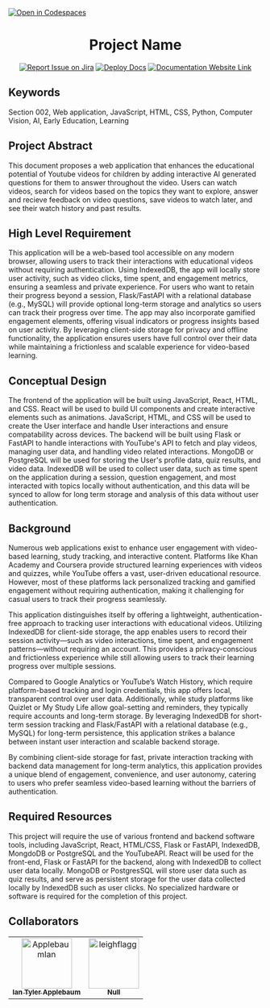[![Open in Codespaces](https://classroom.github.com/assets/launch-codespace-2972f46106e565e64193e422d61a12cf1da4916b45550586e14ef0a7c637dd04.svg)](https://classroom.github.com/open-in-codespaces?assignment_repo_id=17853442)
<div align="center">

# Project Name
[![Report Issue on Jira](https://img.shields.io/badge/Report%20Issues-Jira-0052CC?style=flat&logo=jira-software)](https://temple-cis-projects-in-cs.atlassian.net/jira/software/c/projects/DT/issues)
[![Deploy Docs](https://github.com/ApplebaumIan/tu-cis-4398-docs-template/actions/workflows/deploy.yml/badge.svg)](https://github.com/ApplebaumIan/tu-cis-4398-docs-template/actions/workflows/deploy.yml)
[![Documentation Website Link](https://img.shields.io/badge/-Documentation%20Website-brightgreen)](https://capstone-projects-2025-spring.github.io/project-piggyback-learning-team-2/)


</div>

## Keywords


Section 002, Web application, JavaScript, HTML, CSS, Python, Computer Vision, AI, Early Education, Learning


## Project Abstract
This document proposes a web application that enhances the educational potential of Youtube videos for children by adding interactive AI generated questions for them to answer throughout the video. Users can watch videos, search for videos based on the topics they want to explore, answer and recieve feedback on video questions, save videos to watch later, and see their watch history and past results.


## High Level Requirement


This application will be a web-based tool accessible on any modern browser, allowing users to track their interactions with educational videos without requiring authentication. Using IndexedDB, the app will locally store user activity, such as video clicks, time spent, and engagement metrics, ensuring a seamless and private experience. For users who want to retain their progress beyond a session, Flask/FastAPI with a relational database (e.g., MySQL) will provide optional long-term storage and analytics so users can track their progress over time. The app may also incorporate gamified engagement elements, offering visual indicators or progress insights based on user activity. By leveraging client-side storage for privacy and offline functionality, the application ensures users have full control over their data while maintaining a frictionless and scalable experience for video-based learning.


## Conceptual Design


The frontend of the application will be built using JavaScript, React, HTML, and CSS. React will be used to build UI components and create interactive elements such as animations. JavaScript, HTML, and CSS will be used to create the User interface and handle User interactions and ensure compatability across devices. The backend will be built using Flask or FastAPI to handle interactions with YouTube's API to fetch and play videos, managing user data, and handling video related interactions. MongoDB or PostgreSQL will be used for storing the User's profile data, quiz results, and video data. IndexedDB will be used to collect user data, such as time spent on the application during a session, question engagement, and most interacted with topics locally without authentication, and this data will be synced to allow for long term storage and analysis of this data without user authentication.


## Background


Numerous web applications exist to enhance user engagement with video-based learning, study tracking, and interactive content. Platforms like Khan Academy and Coursera provide structured learning experiences with videos and quizzes, while YouTube offers a vast, user-driven educational resource. However, most of these platforms lack personalized tracking and gamified engagement without requiring authentication, making it challenging for casual users to track their progress seamlessly.


This application distinguishes itself by offering a lightweight, authentication-free approach to tracking user interactions with educational videos. Utilizing IndexedDB for client-side storage, the app enables users to record their session activity—such as video interactions, time spent, and engagement patterns—without requiring an account. This provides a privacy-conscious and frictionless experience while still allowing users to track their learning progress over multiple sessions.


Compared to Google Analytics or YouTube’s Watch History, which require platform-based tracking and login credentials, this app offers local, transparent control over user data. Additionally, while study platforms like Quizlet or My Study Life allow goal-setting and reminders, they typically require accounts and long-term storage. By leveraging IndexedDB for short-term session tracking and Flask/FastAPI with a relational database (e.g., MySQL) for long-term persistence, this application strikes a balance between instant user interaction and scalable backend storage.


By combining client-side storage for fast, private interaction tracking with backend data management for long-term analytics, this application provides a unique blend of engagement, convenience, and user autonomy, catering to users who prefer seamless video-based learning without the barriers of authentication.


## Required Resources


This project will require the use of various frontend and backend software tools, including JavaScript, React, HTML/CSS, Flask or FastAPI, IndexedDB, MongdoDB or PostgreSQL and the YouTubeAPI. React will be used for the front-end, Flask or FastAPI for the backend, along with IndexedDB to collect user data locally. MongoDB or PostgresSQL will store user data such as quiz results, and serve as persistent storage for the user data collected locally by IndexedDB such as user clicks. No specialized hardware or software is required for the completion of this project.



## Collaborators

[//]: # ( readme: collaborators -start )
<table>
<tr>
    <td align="center">
        <a href="https://github.com/ApplebaumIan">
            <img src="https://avatars.githubusercontent.com/u/9451941?v=4" width="100;" alt="ApplebaumIan"/>
            <br />
            <sub><b>Ian Tyler Applebaum</b></sub>
        </a>
    </td>
    <td align="center">
        <a href="https://github.com/leighflagg">
            <img src="https://avatars.githubusercontent.com/u/77810293?v=4" width="100;" alt="leighflagg"/>
            <br />
            <sub><b>Null</b></sub>
        </a>
    </td></tr>
</table>

[//]: # ( readme: collaborators -end )
